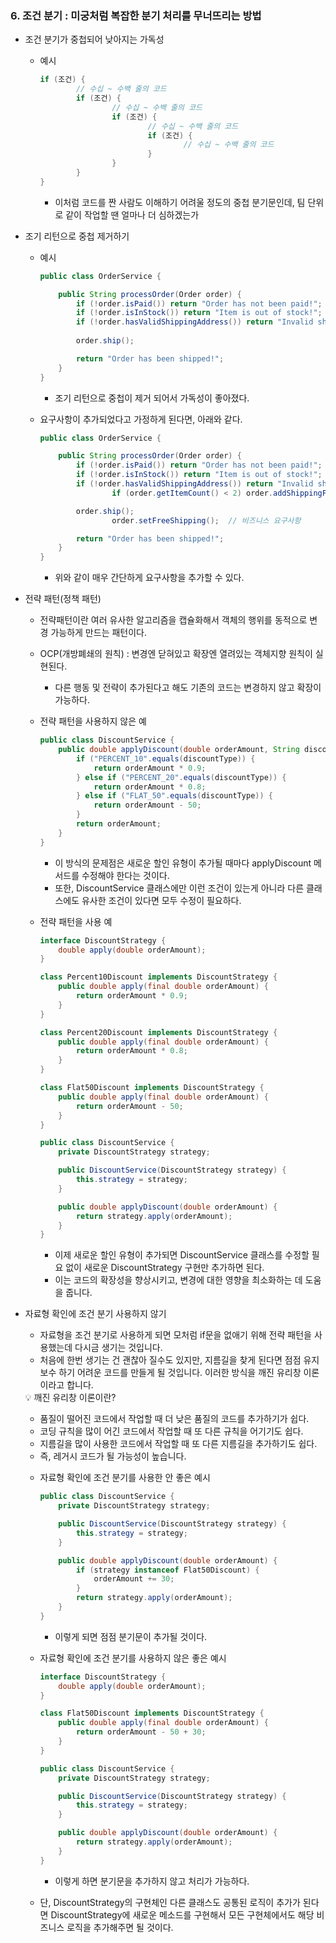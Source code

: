 ### 6. 조건 분기 **: 미궁처럼 복잡한 분기 처리를 무너뜨리는 방법**

- 조건 분기가 중첩되어 낮아지는 가독성
    - 예시
        
        ```java
        if (조건) {
        		// 수십 ~ 수백 줄의 코드
        		if (조건) {
        				// 수십 ~ 수백 줄의 코드
        				if (조건) {
        						// 수십 ~ 수백 줄의 코드
        						if (조건) {
        								// 수십 ~ 수백 줄의 코드
        						}
        				}
        		}
        }
        ```
        
        - 이처럼 코드를 짠 사람도 이해하기 어려울 정도의 중첩 분기문인데, 팀 단위로 같이 작업할 땐 얼마나 더 심하겠는가
- 조기 리턴으로 중첩 제거하기
    - 예시
        
        ```java
        public class OrderService {
        
            public String processOrder(Order order) {
                if (!order.isPaid()) return "Order has not been paid!";
                if (!order.isInStock()) return "Item is out of stock!";
                if (!order.hasValidShippingAddress()) return "Invalid shipping address!";
                
                order.ship();
        
                return "Order has been shipped!";
            }
        }
        ```
        
        - 조기 리턴으로 중첩이 제거 되어서 가독성이 좋아졌다.
    - 요구사항이 추가되었다고 가정하게 된다면, 아래와 같다.
        
        ```java
        public class OrderService {
        
            public String processOrder(Order order) {
                if (!order.isPaid()) return "Order has not been paid!";
                if (!order.isInStock()) return "Item is out of stock!";
                if (!order.hasValidShippingAddress()) return "Invalid shipping address!";
        				if (order.getItemCount() < 2) order.addShippingFee();  // 분기 요구사항
        
                order.ship();
        				order.setFreeShipping();  // 비즈니스 요구사항
        
                return "Order has been shipped!";
            }
        }
        ```
        
        - 위와 같이 매우 간단하게 요구사항을 추가할 수 있다.
- 전략 패턴(정책 패턴)
    - 전략패턴이란 여러 유사한 알고리즘을 캡슐화해서 객체의 행위를 동적으로 변경 가능하게 만드는 패턴이다.
    - OCP(개방폐쇄의 원칙) : 변경엔 닫혀있고 확장엔 열려있는 객체지향 원칙이 실현된다.
        - 다른 행동 및 전략이 추가된다고 해도 기존의 코드는 변경하지 않고 확장이 가능하다.
    - 전략 패턴을 사용하지 않은 예
        
        ```java
        public class DiscountService {
            public double applyDiscount(double orderAmount, String discountType) {
                if ("PERCENT_10".equals(discountType)) {
                    return orderAmount * 0.9;
                } else if ("PERCENT_20".equals(discountType)) {
                    return orderAmount * 0.8;
                } else if ("FLAT_50".equals(discountType)) {
                    return orderAmount - 50;
                }
                return orderAmount;
            }
        }
        ```
        
        - 이 방식의 문제점은 새로운 할인 유형이 추가될 때마다 applyDiscount 메서드를 수정해야 한다는 것이다.
        - 또한, DiscountService 클래스에만 이런 조건이 있는게 아니라 다른 클래스에도 유사한 조건이 있다면 모두 수정이 필요하다.
    - 전략 패턴을 사용 예
        
        ```java
        interface DiscountStrategy {
            double apply(double orderAmount);
        }
        
        class Percent10Discount implements DiscountStrategy {
            public double apply(final double orderAmount) {
                return orderAmount * 0.9;
            }
        }
        
        class Percent20Discount implements DiscountStrategy {
            public double apply(final double orderAmount) {
                return orderAmount * 0.8;
            }
        }
        
        class Flat50Discount implements DiscountStrategy {
            public double apply(final double orderAmount) {
                return orderAmount - 50;
            }
        }
        
        public class DiscountService {
            private DiscountStrategy strategy;
        
            public DiscountService(DiscountStrategy strategy) {
                this.strategy = strategy;
            }
        
            public double applyDiscount(double orderAmount) {
                return strategy.apply(orderAmount);
            }
        }
        ```
        
        - 이제 새로운 할인 유형이 추가되면 DiscountService 클래스를 수정할 필요 없이 새로운 DiscountStrategy 구현만 추가하면 된다.
        - 이는 코드의 확장성을 향상시키고, 변경에 대한 영향을 최소화하는 데 도움을 줍니다.
- 자료형 확인에 조건 분기 사용하지 않기
    - 자료형을 조건 분기로 사용하게 되면 모처럼 if문을 없애기 위해 전략 패턴을 사용했는데 다시금 생기는 것입니다.
    - 처음에 한번 생기는 건 괜찮아 질수도 있지만, 지름길을 찾게 된다면 점점 유지보수 하기 어려운 코드를 만들게 될 것입니다. 이러한 방식을 깨진 유리창 이론이라고 합니다.
    
    <aside>
    💡 깨진 유리창 이론이란?
    
    - 품질이 떨어진 코드에서 작업할 때 더 낮은 품질의 코드를 추가하기가 쉽다.
    - 코딩 규칙을 많이 어긴 코드에서 작업할 때 또 다른 규칙을 어기기도 쉽다.
    - 지름길을 많이 사용한 코드에서 작업할 때 또 다른 지름길을 추가하기도 쉽다.
    - 즉, 레거시 코드가 될 가능성이 높습니다.
    </aside>
    
    - 자료형 확인에 조건 분기를 사용한 안 좋은 예시
        
        ```java
        public class DiscountService {
            private DiscountStrategy strategy;
        
            public DiscountService(DiscountStrategy strategy) {
                this.strategy = strategy;
            }
        
            public double applyDiscount(double orderAmount) {
                if (strategy instanceof Flat50Discount) {
                    orderAmount += 30;
                }
                return strategy.apply(orderAmount);
            }
        }
        ```
        
        - 이렇게 되면 점점 분기문이 추가될 것이다.
    - 자료형 확인에 조건 분기를 사용하지 않은 좋은 예시
        
        ```java
        interface DiscountStrategy {
            double apply(double orderAmount);
        }
        
        class Flat50Discount implements DiscountStrategy {
            public double apply(final double orderAmount) {
                return orderAmount - 50 + 30;
            }
        }
        
        public class DiscountService {
            private DiscountStrategy strategy;
        
            public DiscountService(DiscountStrategy strategy) {
                this.strategy = strategy;
            }
        
            public double applyDiscount(double orderAmount) {
                return strategy.apply(orderAmount);
            }
        }
        ```
        
        - 이렇게 하면 분기문을 추가하지 않고 처리가 가능하다.
    - 단, DiscountStrategy의 구현체인 다른 클래스도 공통된 로직이 추가가 된다면 DiscountStrategy에 새로운 메소드를 구현해서 모든 구현체에서도 해당 비즈니스 로직을 추가해주면 될 것이다.